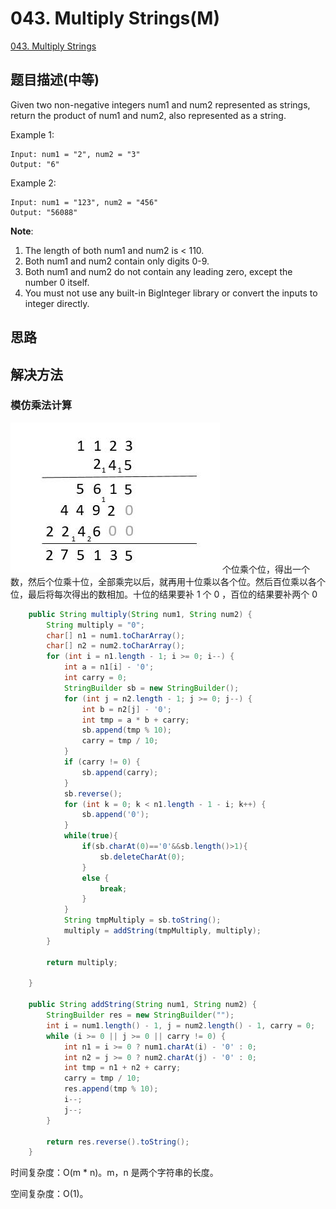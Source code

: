 # 043. Multiply Strings\(M\)

[043. Multiply Strings](https://leetcode-cn.com/problems/multiply-strings/)

## 题目描述\(中等\)

Given two non-negative integers num1 and num2 represented as strings, return the product of num1 and num2, also represented as a string.

Example 1:

```
Input: num1 = "2", num2 = "3"
Output: "6"
```

Example 2:

```
Input: num1 = "123", num2 = "456"
Output: "56088"
```

**Note**:  
1. The length of both num1 and num2 is &lt; 110.  
2. Both num1 and num2 contain only digits 0-9.  
3. Both num1 and num2 do not contain any leading zero, except the number 0 itself.  
4. You must not use any built-in BigInteger library or convert the inputs to integer directly.

## 思路

## 解决方法

### 模仿乘法计算

![](/assets/001-100/043-s-1-1.png)
个位乘个位，得出一个数，然后个位乘十位，全部乘完以后，就再用十位乘以各个位。然后百位乘以各个位，最后将每次得出的数相加。十位的结果要补 1 个 0 ，百位的结果要补两个 0 

```java
    public String multiply(String num1, String num2) {
        String multiply = "0";
        char[] n1 = num1.toCharArray();
        char[] n2 = num2.toCharArray();
        for (int i = n1.length - 1; i >= 0; i--) {
            int a = n1[i] - '0';
            int carry = 0;
            StringBuilder sb = new StringBuilder();
            for (int j = n2.length - 1; j >= 0; j--) {
                int b = n2[j] - '0';
                int tmp = a * b + carry;
                sb.append(tmp % 10);
                carry = tmp / 10;
            }
            if (carry != 0) {
                sb.append(carry);
            }
            sb.reverse();
            for (int k = 0; k < n1.length - 1 - i; k++) {
                sb.append('0');
            }
            while(true){
                if(sb.charAt(0)=='0'&&sb.length()>1){
                    sb.deleteCharAt(0);
                }
                else {
                    break;
                }
            }
            String tmpMultiply = sb.toString();
            multiply = addString(tmpMultiply, multiply);
        }

        return multiply;

    }

    public String addString(String num1, String num2) {
        StringBuilder res = new StringBuilder("");
        int i = num1.length() - 1, j = num2.length() - 1, carry = 0;
        while (i >= 0 || j >= 0 || carry != 0) {
            int n1 = i >= 0 ? num1.charAt(i) - '0' : 0;
            int n2 = j >= 0 ? num2.charAt(j) - '0' : 0;
            int tmp = n1 + n2 + carry;
            carry = tmp / 10;
            res.append(tmp % 10);
            i--;
            j--;
        }

        return res.reverse().toString();
    }
```

时间复杂度：O\(m \* n\)。m，n 是两个字符串的长度。

空间复杂度：O\(1\)。


